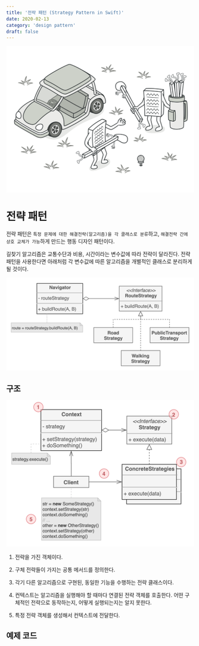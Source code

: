 ```yaml
---
title: '전략 패턴 (Strategy Pattern in Swift)'
date: 2020-02-13
category: 'design pattern'
draft: false
---
```


![](./images/strategy-pattern-1.png)

# 전략 패턴

전략 패턴은 `특정 문제에 대한 해결전략(알고리즘)을 각 클래스로 분류`하고, `해결전략 간에 상호 교체가 가능`하게 만드는 행동 디자인 패턴이다.

길찾기 알고리즘은 교통수단과 비용, 시간이라는 변수값에 따라 전략이 달라진다. 전략 패턴을 사용한다면 아래처럼 각 변수값에 따른 알고리즘을 개별적인 클래스로 분리하게 될 것이다.

![](./images/strategy-pattern-2.png)

## 구조

![](./images/strategy-pattern-3.png)

1. 전략을 가진 객체이다.

2. 구체 전략들이 가지는 공통 메서드를 정의한다.

3. 각기 다른 알고리즘으로 구현된, 동일한 기능을 수행하는 전략 클래스이다.

4. 컨텍스트는 알고리즘을 실행해야 할 때마다 연결된 전략 객체를 호출한다. 어떤 구체적인 전략으로 동작하는지, 어떻게 실행되는지는 알지 못한다.

5. 특정 전략 객체를 생성해서 컨텍스트에 전달한다. 

## 예제 코드